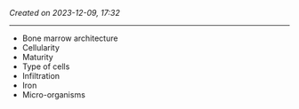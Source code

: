 *Created on 2023-12-09, 17:32* 

---
- Bone marrow architecture
- Cellularity
- Maturity
- Type of cells
- Infiltration
- Iron
- Micro-organisms
